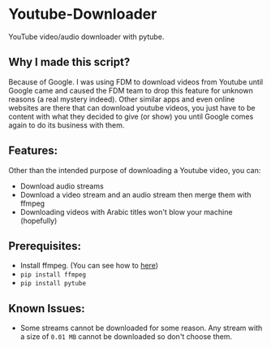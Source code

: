 # Youtube-Downloader
YouTube video/audio downloader with pytube.
## Why I made this script?
Because of Google. I was using FDM to download videos from Youtube until Google came and caused the FDM team to drop this feature for unknown reasons (a real mystery indeed). Other similar apps and even online websites are there that can download youtube videos, you just have to be content with what they decided to give (or show) you until Google comes again to do its business with them.
## Features:
Other than the intended purpose of downloading a Youtube video, you can:
- Download audio streams
- Download a video stream and an audio stream then merge them with ffmpeg
- Downloading videos with Arabic titles won't blow your machine (hopefully)
## Prerequisites:
- Install ffmpeg. (You can see how to [here](https://www.geeksforgeeks.org/how-to-install-ffmpeg-on-windows/))
- `pip install ffmpeg`
- `pip install pytube`
## Known Issues:
- Some streams cannot be downloaded for some reason. Any stream with a size of `0.01 MB` cannot be downloaded so don't choose them.
